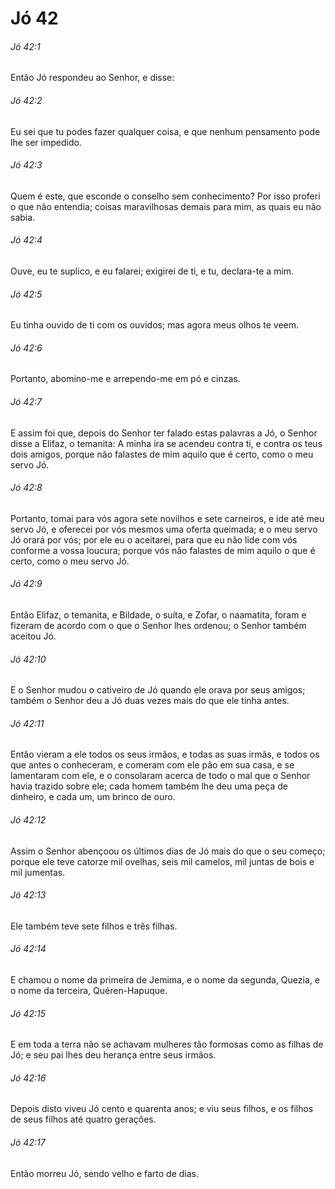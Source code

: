 # Jó 42

###### Jó 42:1

Então Jó respondeu ao Senhor, e disse:

###### Jó 42:2

Eu sei que tu podes fazer qualquer coisa, e que nenhum pensamento pode lhe ser impedido.

###### Jó 42:3

Quem é este, que esconde o conselho sem conhecimento? Por isso proferi o que não entendia; coisas maravilhosas demais para mim, as quais eu não sabia.

###### Jó 42:4

Ouve, eu te suplico, e eu falarei; exigirei de ti, e tu, declara-te a mim.

###### Jó 42:5

Eu tinha ouvido de ti com os ouvidos; mas agora meus olhos te veem.

###### Jó 42:6

Portanto, abomino-me e arrependo-me em pó e cinzas.

###### Jó 42:7

E assim foi que, depois do Senhor ter falado estas palavras a Jó, o Senhor disse a Elifaz, o temanita: A minha ira se acendeu contra ti, e contra os teus dois amigos, porque não falastes de mim aquilo que é certo, como o meu servo Jó.

###### Jó 42:8

Portanto, tomai para vós agora sete novilhos e sete carneiros, e ide até meu servo Jó, e oferecei por vós mesmos uma oferta queimada; e o meu servo Jó orará por vós; por ele eu o aceitarei, para que eu não lide com vós conforme a vossa loucura; porque vós não falastes de mim aquilo o que é certo, como o meu servo Jó.

###### Jó 42:9

Então Elifaz, o temanita, e Bildade, o suíta, e Zofar, o naamatita, foram e fizeram de acordo com o que o Senhor lhes ordenou; o Senhor também aceitou Jó.

###### Jó 42:10

E o Senhor mudou o cativeiro de Jó quando ele orava por seus amigos; também o Senhor deu a Jó duas vezes mais do que ele tinha antes.

###### Jó 42:11

Então vieram a ele todos os seus irmãos, e todas as suas irmãs, e todos os que antes o conheceram, e comeram com ele pão em sua casa, e se lamentaram com ele, e o consolaram acerca de todo o mal que o Senhor havia trazido sobre ele; cada homem também lhe deu uma peça de dinheiro, e cada um, um brinco de ouro.

###### Jó 42:12

Assim o Senhor abençoou os últimos dias de Jó mais do que o seu começo; porque ele teve catorze mil ovelhas, seis mil camelos, mil juntas de bois e mil jumentas.

###### Jó 42:13

Ele também teve sete filhos e três filhas.

###### Jó 42:14

E chamou o nome da primeira de Jemima, e o nome da segunda, Quezia, e o nome da terceira, Quéren-Hapuque.

###### Jó 42:15

E em toda a terra não se achavam mulheres tão formosas como as filhas de Jó; e seu pai lhes deu herança entre seus irmãos.

###### Jó 42:16

Depois disto viveu Jó cento e quarenta anos; e viu seus filhos, e os filhos de seus filhos até quatro gerações.

###### Jó 42:17

Então morreu Jó, sendo velho e farto de dias.

